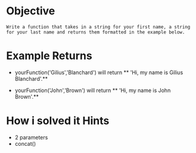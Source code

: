 # Objective

    Write a function that takes in a string for your first name, a string for your last name and returns them formatted in the example below.

# Example Returns

* yourFunction('Gilius','Blanchard') will return ** 'Hi, my name is Gilius Blanchard'.**

* yourFunction('John','Brown') will return ** 'Hi, my name is John Brown'.**

# How i solved it Hints
* 2 parameters
* concat()